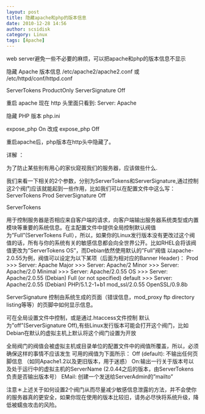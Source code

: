 ```yaml
---
layout: post
title: 隐藏apache和php的版本信息
date: 2010-12-28 14:56
author: scsidisk
category: Linux
tags: [Apache]
---
```


web server避免一些不必要的麻烦，可以把apache和php的版本信息不显示

隐藏 Apache 版本信息
/etc/apache2/apache2.conf 或 /etc/httpd/conf/httpd.conf

ServerTokens ProductOnly
ServerSignature Off

重启 apache
现在 http 头里面只看到:
Server: Apache

隐藏 PHP 版本
php.ini

expose\_php On
改成
expose\_php Off

重启apache后，php版本在http头中隐藏了。

详解 ：

为了防止某些别有用心的家伙窥视我们的服务器，应该做些什么.

我们来看一下相关的2个参数，分别为ServerTokens和ServerSignature,通过控制这2个阀门应该就能起到一些作用，比如我们可以在配置文件中这么写：
ServerTokens Prod
ServerSignature Off

ServerTokens

用于控制服务器是否相应来自客户端的请求，向客户端输出服务器系统类型或内置模块等重要的系统信息。在主配置文件中提供全局控制默认阀值为”Full”(ServerTokens
Full），所以，如果你的Linux发行版本没有更改过这个阀值的话，所有与你的系统有关的敏感信息都会向全世界公开。比如RHEL会将该阀值更改为”ServerTokens
OS”，而Debian依然使用默认的”Full”阀值
以apache-2.0.55为例，阀值可以设定为以下某项（后面为相对应的Banner
Header)：
Prod \>\>\> Server: Apache
Major \>\>\> Server: Apache/2
Minor \>\>\> Server: Apache/2.0
Minimal \>\>\> Server: Apache/2.0.55
OS \>\>\> Server: Apache/2.0.55 (Debian)
Full (or not specified) default \>\>\> Server: Apache/2.0.55 (Debian)
PHP/5.1.2-1+b1 mod\_ssl/2.0.55 OpenSSL/0.9.8b

ServerSignature
控制由系统生成的页面（错误信息，mod\_proxy ftp directory
listing等等）的页脚中如何显示信息。

可在全局设置文件中控制，或是通过.htaccess文件控制
默认为”off”(ServerSignature
Off),有些Linux发行版本可能会打开这个阀门，比如Debian在默认的虚拟主机上默认将这个阀门设置为开放

全局阀门的阀值会被虚拟主机或目录单位的配置文件中的阀值所覆盖，所以，必须确保这样的事情不应该发生
可用的阀值为下面所示：
Off (default): 不输出任何页脚信息
（如同Apache1.2以及更旧版本，用于迷惑）
On:输出一行关于版本号以及处于运行中的虚拟主机的ServerName
(2.0.44之后的版本，由ServerTokens负责是否输出版本号）
EMail: 创建一个发送给ServerAdmin的”mailto”

注意＊上述关于如何设置2个阀门从而尽量减少敏感信息泄露的方法，并不会使你的服务器真的更安全，如果你现在使用的版本比较旧，请务必尽快将系统升级，降低被蠕虫攻击的风险。
